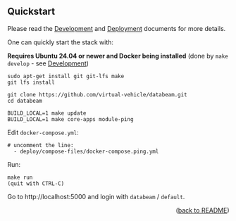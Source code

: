 ## Quickstart

Please read the [Development](DEVELOPMENT.md) and [Deployment](DEPLOYMENT.md) documents for more details.

One can quickly start the stack with:

**Requires Ubuntu 24.04 or newer and Docker being installed** (done by `make develop` - see [Development](DEVELOPMENT.md))

```
sudo apt-get install git git-lfs make
git lfs install

git clone https://github.com/virtual-vehicle/databeam.git
cd databeam

BUILD_LOCAL=1 make update
BUILD_LOCAL=1 make core-apps module-ping
```

Edit `docker-compose.yml`:
```
# uncomment the line:
  - deploy/compose-files/docker-compose.ping.yml
```

Run:
```
make run
(quit with CTRL-C)
```

Go to http://localhost:5000 and login with `databeam` / `default`.

<div align="right">(<a href="README.md">back to README</a>)</div>
